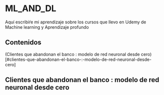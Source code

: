 # ML_AND_DL

Aquí escribiŕe mi aprendizaje sobre los cursos que llevo en Udemy de Machine learning y Aprendizaje profundo

## Contenidos

(Clientes que abandonan el banco : modelo de red neuronal desde cero)[#clientes-que-abandonan-el-banco-:-modelo-de-red-neuronal-desde-cero]


## Clientes que abandonan el banco : modelo de red neuronal desde cero
